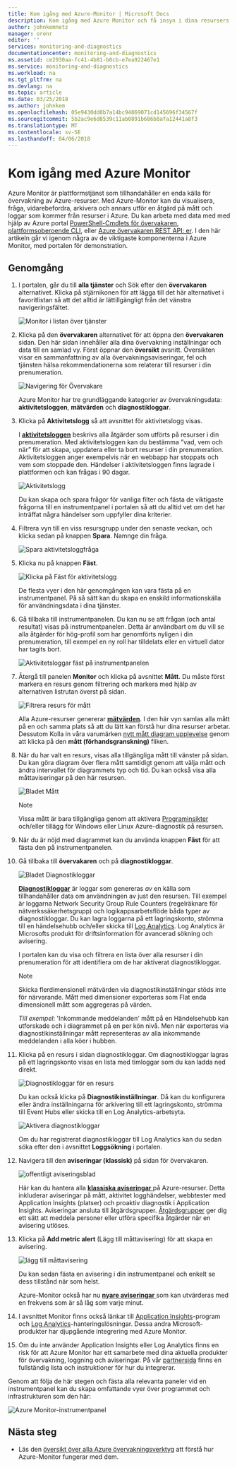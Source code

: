 ```yaml
---
title: Kom igång med Azure-Monitor | Microsoft Docs
description: Kom igång med Azure Monitor och få insyn i dina resursers användning och vidta åtgärder som är baserade på data.
author: johnkemnetz
manager: orenr
editor: ''
services: monitoring-and-diagnostics
documentationcenter: monitoring-and-diagnostics
ms.assetid: ce2930aa-fc41-4b81-b0cb-e7ea922467e1
ms.service: monitoring-and-diagnostics
ms.workload: na
ms.tgt_pltfrm: na
ms.devlang: na
ms.topic: article
ms.date: 03/25/2018
ms.author: johnkem
ms.openlocfilehash: 05e9430dd8b7a14bc94869071cd145696f34567f
ms.sourcegitcommit: 5b2ac9e6d8539c11ab0891b686b8afa12441a8f3
ms.translationtype: MT
ms.contentlocale: sv-SE
ms.lasthandoff: 04/06/2018
---
```

# <a name="get-started-with-azure-monitor"></a>Kom igång med Azure Monitor
Azure Monitor är plattformstjänst som tillhandahåller en enda källa för övervakning av Azure-resurser. Med Azure-Monitor kan du visualisera, fråga, vidarebefordra, arkivera och annars utför en åtgärd på mått och loggar som kommer från resurser i Azure. Du kan arbeta med data med med hjälp av Azure portal [PowerShell-Cmdlets för övervakaren](insights-powershell-samples.md), [plattformsoberoende CLI](insights-cli-samples.md), eller [Azure övervakaren REST API: er](https://msdn.microsoft.com/library/dn931943.aspx). I den här artikeln går vi igenom några av de viktigaste komponenterna i Azure Monitor, med portalen för demonstration.

## <a name="walkthrough"></a>Genomgång
1. I portalen, går du till **alla tjänster** och Sök efter den **övervakaren** alternativet. Klicka på stjärnikonen för att lägga till det här alternativet i favoritlistan så att det alltid är lättillgängligt från det vänstra navigeringsfältet.

    ![Monitor i listan över tjänster](./media/monitoring-get-started/monitor-more-services.png)
2. Klicka på den **övervakaren** alternativet för att öppna den **övervakaren** sidan. Den här sidan innehåller alla dina övervakning inställningar och data till en samlad vy. Först öppnar den **översikt** avsnitt. Översikten visar en sammanfattning av alla övervakningsaviseringar, fel och tjänsten hälsa rekommendationerna som relaterar till resurser i din prenumeration.  

    ![Navigering för Övervakare](./media/monitoring-get-started/monitor-blade-nav.png)

    Azure Monitor har tre grundläggande kategorier av övervakningsdata: **aktivitetsloggen**, **mätvärden** och **diagnostikloggar**.
3. Klicka på **Aktivitetslogg** så att avsnittet för aktivitetslogg visas.

    I [**aktivitetsloggen**](monitoring-overview-activity-logs.md) beskrivs alla åtgärder som utförts på resurser i din prenumeration. Med aktivitetsloggen kan du bestämma ”vad, vem och när” för att skapa, uppdatera eller ta bort resurser i din prenumeration. Aktivitetsloggen anger exempelvis när en webbapp har stoppats och vem som stoppade den. Händelser i aktivitetsloggen finns lagrade i plattformen och kan frågas i 90 dagar.

    ![Aktivitetslogg](./media/monitoring-get-started/monitor-act-log-blade.png)

    Du kan skapa och spara frågor för vanliga filter och fästa de viktigaste frågorna till en instrumentpanel i portalen så att du alltid vet om det har inträffat några händelser som uppfyller dina kriterier.
4. Filtrera vyn till en viss resursgrupp under den senaste veckan, och klicka sedan på knappen **Spara**. Namnge din fråga.

    ![Spara aktivitetsloggfråga](./media/monitoring-get-started/monitor-act-log-save.png)
5. Klicka nu på knappen **Fäst**.

    ![Klicka på Fäst för aktivitetslogg](./media/monitoring-get-started/monitor-act-log-pin.png)

    De flesta vyer i den här genomgången kan vara fästa på en instrumentpanel. På så sätt kan du skapa en enskild informationskälla för användningsdata i dina tjänster.
6. Gå tillbaka till instrumentpanelen. Du kan nu se att frågan (och antal resultat) visas på instrumentpanelen. Detta är användbart om du vill se alla åtgärder för hög-profil som har genomförts nyligen i din prenumeration, till exempel en ny roll har tilldelats eller en virtuell dator har tagits bort.

    ![Aktivitetsloggar fäst på instrumentpanelen](./media/monitoring-get-started/monitor-act-log-db.png)
7. Återgå till panelen **Monitor** och klicka på avsnittet **Mått**. Du måste först markera en resurs genom filtrering och markera med hjälp av alternativen listrutan överst på sidan.

    ![Filtrera resurs för mått](./media/monitoring-get-started/monitor-met-filter.png)

    Alla Azure-resurser genererar [**mätvärden**](monitoring-overview-metrics.md). I den här vyn samlas alla mått på en och samma plats så att du lätt kan förstå hur dina resurser arbetar. Dessutom Kolla in våra varumärken [nytt mått diagram upplevelse](https://aka.ms/azuremonitor/new-metrics-charts) genom att klicka på den **mått (förhandsgranskning)** fliken.
8. När du har valt en resurs, visas alla tillgängliga mått till vänster på sidan. Du kan göra diagram över flera mått samtidigt genom att välja mått och ändra intervallet för diagrammets typ och tid. Du kan också visa alla måttaviseringar på den här resursen.

    ![Bladet Mått](./media/monitoring-get-started/monitor-metric-blade.png)

   > [!NOTE]
   > Vissa mått är bara tillgängliga genom att aktivera [Programinsikter](../application-insights/app-insights-overview.md) och/eller tillägg för Windows eller Linux Azure-diagnostik på resursen.
   >
   >

9. När du är nöjd med diagrammet kan du använda knappen **Fäst** för att fästa den på instrumentpanelen.
10. Gå tillbaka till **övervakaren** och på **diagnostikloggar**.

    ![Bladet Diagnostikloggar](./media/monitoring-get-started/monitor-diaglogs-blade.png)

    [**Diagnostikloggar**](monitoring-overview-of-diagnostic-logs.md) är loggar som genereras *av* en källa som tillhandahåller data om användningen av just den resursen. Till exempel är loggarna Network Security Group Rule Counters (regelräknare för nätverkssäkerhetsgrupp) och logikappsarbetsflöde båda typer av diagnostikloggar. Du kan lagra loggarna på ett lagringskonto, strömma till en händelsehubb och/eller skicka till [Log Analytics](../log-analytics/log-analytics-overview.md). Log Analytics är Microsofts produkt för driftsinformation för avancerad sökning och avisering.

    I portalen kan du visa och filtrera en lista över alla resurser i din prenumeration för att identifiera om de har aktiverat diagnostikloggar.
    > [!NOTE]
    > Skicka flerdimensionell mätvärden via diagnostikinställningar stöds inte för närvarande. Mått med dimensioner exporteras som Flat enda dimensionell mått som aggregeras på värden.
    >
    > *Till exempel*: 'Inkommande meddelanden' mått på en Händelsehubb kan utforskade och i diagrammet på en per kön nivå. Men när exporteras via diagnostikinställningar mått representeras av alla inkommande meddelanden i alla köer i hubben.
    >
    >

11. Klicka på en resurs i sidan diagnostikloggar. Om diagnostikloggar lagras på ett lagringskonto visas en lista med timloggar som du kan ladda ned direkt.

    ![Diagnostikloggar för en resurs](./media/monitoring-get-started/monitor-diaglogs-detail.png)

    Du kan också klicka på **Diagnostikinställningar**. Då kan du konfigurera eller ändra inställningarna för arkivering till ett lagringskonto, strömma till Event Hubs eller skicka till en Log Analytics-arbetsyta.

    ![Aktivera diagnostikloggar](./media/monitoring-get-started/monitor-diaglogs-enable.png)

    Om du har registrerat diagnostikloggar till Log Analytics kan du sedan söka efter den i avsnittet **Loggsökning** i portalen.
12. Navigera till den **aviseringar (klassisk)** på sidan för övervakaren.

    ![offentligt aviseringsblad](./media/monitoring-get-started/monitor-alerts-nopp.png)

    Här kan du hantera alla [ **klassiska aviseringar** ](monitoring-overview-alerts.md) på Azure-resurser. Detta inkluderar aviseringar på mått, aktivitet logghändelser, webbtester med Application Insights (platser) och proaktiv diagnostik i Application Insights. Aviseringar ansluta till åtgärdsgrupper. [Åtgärdsgrupper](monitoring-action-groups.md) ger dig ett sätt att meddela personer eller utföra specifika åtgärder när en avisering utlöses.

13. Klicka på **Add metric alert** (Lägg till måttavisering) för att skapa en avisering.

    ![lägg till måttavisering](./media/monitoring-get-started/monitor-alerts-add.png)

    Du kan sedan fästa en avisering i din instrumentpanel och enkelt se dess tillstånd när som helst.

    Azure-Monitor också har nu [ **nyare aviseringar** ](https://aka.ms/azuremonitor/near-real-time-alerts) som kan utvärderas med en frekvens som är så låg som varje minut.

14. I avsnittet Monitor finns också länkar till [Application Insights](../application-insights/app-insights-overview.md)-program och [Log Analytics](../log-analytics/log-analytics-overview.md)-hanteringslösningar. Dessa andra Microsoft-produkter har djupgående integrering med Azure Monitor.
15. Om du inte använder Application Insights eller Log Analytics finns en risk för att Azure Monitor har ett samarbete med dina aktuella produkter för övervakning, loggning och aviseringar. På vår [partnersida](monitoring-partners.md) finns en fullständig lista och instruktioner för hur du integrerar.

Genom att följa de här stegen och fästa alla relevanta paneler vid en instrumentpanel kan du skapa omfattande vyer över programmet och infrastrukturen som den här:

![Azure Monitor-instrumentpanel](./media/monitoring-get-started/monitor-final-dash.png)

## <a name="next-steps"></a>Nästa steg
* Läs den [översikt över alla Azure övervakningsverktyg](monitoring-overview.md) att förstå hur Azure-Monitor fungerar med dem.
